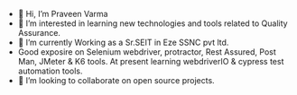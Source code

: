 - 👋 Hi, I’m Praveen Varma
- 👀 I’m interested in learning new technologies and tools related to Quality Assurance.
- 🌱 I’m currently Working as a Sr.SEIT in Eze SSNC pvt ltd. 
- Good exposire on Selenium webdriver, protractor, Rest Assured, Post Man, JMeter & K6 tools.
  At present learning webdriverIO & cypress test automation tools.
- 💞️ I’m looking to collaborate on open source projects.

